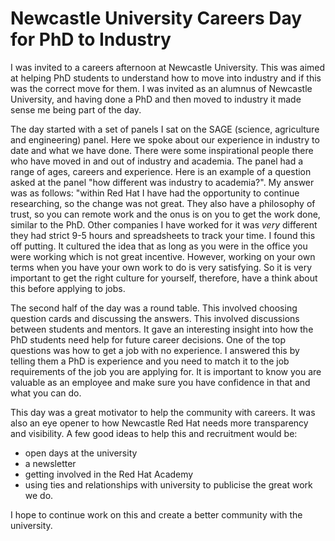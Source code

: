 # Newcastle University Careers Day for PhD to Industry

I was invited to a careers afternoon at Newcastle University. 
This was aimed at helping PhD students to understand how to move into industry and if this was the correct move for them.
I was invited as an alumnus of Newcastle University, and having done a PhD and then moved to industry it made sense me being part of the day.

The day started with a set of panels I sat on the SAGE (science, agriculture and engineering) panel. 
Here we spoke about our experience in industry to date and what we have done.
There were some inspirational people there who have moved in and out of industry and academia. 
The panel had a range of ages, careers and experience. Here is an example of a question asked at the panel 
"how different was industry to academia?". My answer was as follows: "within Red Hat I have had the opportunity to continue researching, 
so the change was not great. They also have a philosophy of trust, so you can remote work and the onus is on you to get the work done,
similar to the PhD. Other companies I have worked for it was _very_ different they had strict 9-5 hours and spreadsheets to track your time.
I found this off putting. It cultured the idea that as long as you were in the office you were working which is not great incentive.
However, working on your own terms when you have your own work to do is very satisfying. So it is very important to get the right 
culture for yourself, therefore, have a think about this before applying to jobs. 

The second half of the day was a round table. This involved choosing question cards and discussing the answers.
This involved discussions between students and mentors. It gave an interesting insight into how the PhD students need help for
future career decisions. One of the top questions was how to get a job with no experience. I answered this by telling them a PhD is experience
and you need to match it to the job requirements of the job you are applying for. It is important to know you are valuable
as an employee and make sure you have confidence in that and what you can do.

This day was a great motivator to help the community with careers. 
It was also an eye opener to how Newcastle Red Hat needs more transparency
and visibility. A few good ideas to help this and recruitment would be: 
* open days at the university
* a newsletter
* getting involved in the Red Hat Academy
* using ties and relationships with university to publicise the great work we do.

I hope to continue work on this and create a better community with the university.


